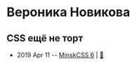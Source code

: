 # Вероника Новикова

## CSS ещё не торт
- 2019 Apr 11 -- [MinskCSS 6](https://www.youtube.com/watch?v=g20pCKeSgUU)  | [:notebook:](https://drive.google.com/file/d/1p1WG9dWIVgvb4vXI7TzBPs1wU2uLLvJS/view)  
